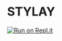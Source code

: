 # STYLAY
[![Run on Repl.it](https://repl.it/badge/github/MoadeSTY/STYLAY)](https://repl.it/github/MoadeSTY/STYLAY)